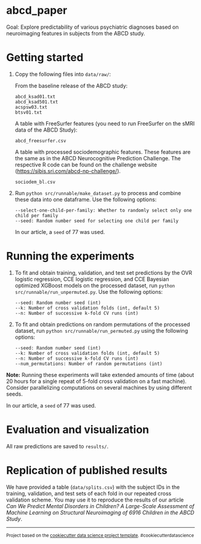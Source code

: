 abcd_paper
==============================

Goal: Explore predictability of various psychiatric diagnoses based on neuroimaging features in subjects from the ABCD study.

Getting started
===============

1. Copy the following files into ``data/raw/``:

   From the baseline release of the ABCD study:
   ```
   abcd_ksad01.txt
   abcd_ksad501.txt
   acspsw03.txt
   btsv01.txt
   ```
   A table with FreeSurfer features (you need to run FreeSurfer on the sMRI data of the ABCD Study):
   ```
   abcd_freesurfer.csv
   ```
   A table with processed sociodemographic features. These features are the same as in the ABCD Neurocognitive Prediction Challenge. The respective R code can be found on the challenge website (https://sibis.sri.com/abcd-np-challenge/).
   ```
   sociodem_bl.csv
   ```

2. Run ``python src/runnable/make_dataset.py`` to process and combine these data into one dataframe. Use the following options:
   ```
   --select-one-child-per-family: Whether to randomly select only one child per family
   --seed: Random number seed for selecting one child per family
   ```
   In our article, a `seed` of 77 was used.

Running the experiments
=======================

1. To fit and obtain training, validation, and test set predictions by the OVR logistic regression, CCE logistic regression, and CCE Bayesian optimized XGBoost models on the processed dataset, run ``python src/runnable/run_unpermuted.py``. Use the following options:
    ```
    --seed: Random number seed (int)
    --k: Number of cross validation folds (int, default 5)
    --n: Number of successive k-fold CV runs (int)
    ```
2. To fit and obtain predictions on random permutations of the processed dataset, run ``python src/runnable/run_permuted.py`` using the following options:
   ```
   --seed: Random number seed (int)
   --k: Number of cross validation folds (int, default 5)
   --n: Number of successive k-fold CV runs (int)
   --num_permutations: Number of random permutations (int)
   ```
**Note:** Running these experiments will take extended amounts of time (about 20 hours for a single repeat of 5-fold cross validation on a fast machine). Consider parallelizing computations on several machines by using different seeds.

In our article, a `seed` of 77 was used.

Evaluation and visualization
============================

All raw predictions are saved to ``results/``.

Replication of published results
================================

We have provided a table (`data/splits.csv`) with the subject IDs in the training, validation, and test sets of each fold in our repeated cross validation scheme. You may use it to reproduce the results of our article *Can We Predict Mental Disorders in Children? A Large-Scale Assessment of Machine Learning on Structural Neuroimaging of 6916 Children in the ABCD Study*.

---

<p><small>Project based on the <a target="_blank" href="https://drivendata.github.io/cookiecutter-data-science/">cookiecutter data science project template</a>. #cookiecutterdatascience</small></p>
